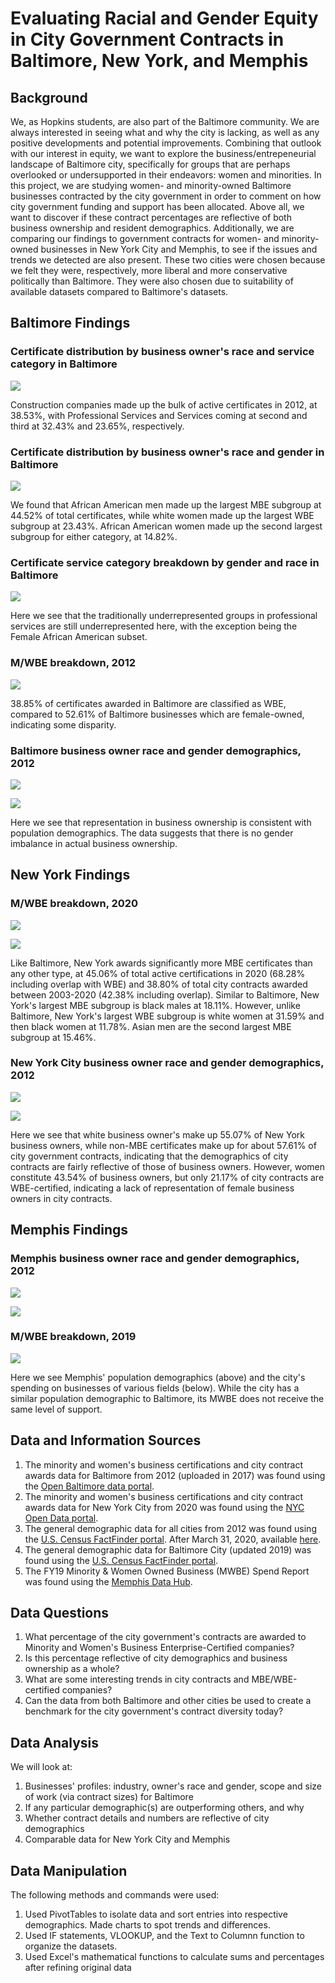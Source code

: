 # Evaluating Racial and Gender Equity in City Government Contracts in Baltimore, New York, and Memphis


## Background

We, as Hopkins students, are also part of the Baltimore community. We are always interested in seeing what and why the city is lacking, as well as any positive developments and potential improvements. Combining that outlook with our interest in equity, we want to explore the business/entrepeneurial landscape of Baltimore city, specifically for groups that are perhaps overlooked or undersupported in their endeavors: women and minorities. In this project, we are studying women- and minority-owned Baltimore businesses contracted by the city government in order to comment on how city government funding and support has been allocated. Above all, we want to discover if these contract percentages are reflective of both business ownership and resident demographics. Additionally, we are comparing our findings to government contracts for women- and minority-owned businesses in New York City and Memphis, to see if the issues and trends we detected are also present. These two cities were chosen because we felt they were, respectively, more liberal and more conservative politically than Baltimore. They were also chosen due to suitability of available datasets compared to Baltimore's datasets.

## Baltimore Findings
### Certificate distribution by business owner's race and service category in Baltimore
![](Images/contr_dist_byrace_balt.png)

Construction companies made up the bulk of active certificates in 2012, at 38.53%, with Professional Services and Services coming at second and third at 32.43% and 23.65%, respectively.

### Certificate distribution by business owner's race and gender in Baltimore
![](Images/Balt_Contr_Distr_Race_Gender.PNG)

We found that African American men made up the largest MBE subgroup at 44.52% of total certificates, while white women made up the largest WBE subgroup at 23.43%. African American women made up the second largest subgroup for either category, at 14.82%.

### Certificate service category breakdown by gender and race in Baltimore
![](Images/Balt_Contr_Ctgy_Breakdown_Race_Gender.PNG)

Here we see that the traditionally underrepresented groups in professional services are still underrepresented here, with the exception being the Female African American subset.

### M/WBE breakdown, 2012
![](Images/Balt_Cert_Distr.PNG)

38.85% of certificates awarded in Baltimore are classified as WBE, compared to 52.61% of Baltimore businesses which are female-owned, indicating some disparity.

### Baltimore business owner race and gender demographics, 2012
![](Images/Balt_Census_2012_Race.PNG)

![](Images/Balt_Census_2012_Gender.PNG)

Here we see that representation in business ownership is consistent with population demographics. The data suggests that there is no gender imbalance in actual business ownership.

## New York Findings
### M/WBE breakdown, 2020
![](Images/NYC_Contr_Distr_MWBE.PNG)

![](Images/NYC_Cert_Distr_Race_Gender.PNG)

Like Baltimore, New York awards significantly more MBE certificates than any other type, at 45.06% of total active certifications in 2020 (68.28% including overlap with WBE) and 38.80% of total city contracts awarded between 2003-2020 (42.38% including overlap).
Similar to Baltimore, New York's largest MBE subgroup is black males at 18.11%. However, unlike Baltimore, New York's largest WBE subgroup is white women at 31.59% and then black women at 11.78%. Asian men are the second largest MBE subgroup at 15.46%.

### New York City business owner race and gender demographics, 2012
![](Images/NYC_Census_2012_Race.PNG)

![](Images/NYC_Census_2012_Gender.PNG)

Here we see that white business owner's make up 55.07% of New York business owners, while non-MBE certificates make up for about 57.61% of city government contracts, indicating that the demographics of city contracts are fairly reflective of those of business owners. However, women constitute 43.54% of business owners, but only 21.17% of city contracts are WBE-certified, indicating a lack of representation of female business owners in city contracts.

## Memphis Findings
### Memphis business owner race and gender demographics, 2012
![](Images/business_ownership_byrace_mem.png)

![](Images/Memphis_Census_2012_Gender.PNG)

### M/WBE breakdown, 2019
![](Images/cityspending_mem.png)

Here we see Memphis' population demographics (above) and the city's spending on businesses of various fields (below). While the city has a similar population demographic to Baltimore, its MWBE does not receive the same level of support. 

## Data and Information Sources

1) The minority and women's business certifications and city contract awards data for Baltimore from 2012 (uploaded in 2017) was found using the [Open Baltimore data portal](https://data.baltimorecity.gov/ "Open Baltimore").
2) The minority and women's business certifications and city contract awards data for New York City from 2020 was found using the [NYC Open Data portal](https://opendata.cityofnewyork.us/ "NYC Open Data").
3) The general demographic data for all cities from 2012 was found using the [U.S. Census FactFinder portal](https://factfinder.census.gov/faces/nav/jsf/pages/index.xhtml/ "American FactFinder"). After March 31, 2020, available [here](https://data.census.gov/cedsci/ "Census Data").
4) The general demographic data for Baltimore City (updated 2019) was found using the [U.S. Census FactFinder portal](https://www.census.gov/quickfacts/fact/table/baltimorecitymaryland,US/PST045219/).
5) The FY19 Minority & Women Owned Business (MWBE) Spend Report was found using the [Memphis Data Hub](https://data.memphistn.gov/browse?q=women&sortBy=relevance).

## Data Questions

1) What percentage of the city government's contracts are awarded to Minority and Women's Business Enterprise-Certified companies?
2) Is this percentage reflective of city demographics and business ownership as a whole?
3) What are some interesting trends in city contracts and MBE/WBE-certified companies?
4) Can the data from both Baltimore and other cities be used to create a benchmark for the city government's contract diversity today?

## Data Analysis

We will look at:

1) Businesses' profiles: industry, owner's race and gender, scope and size of work (via contract sizes) for Baltimore
2) If any particular demographic(s) are outperforming others, and why
3) Whether contract details and numbers are reflective of city demographics
4) Comparable data for New York City and Memphis

## Data Manipulation

The following methods and commands were used:

1) Used PivotTables to isolate data and sort entries into respective demographics. Made charts to spot trends and differences.
2) Used IF statements, VLOOKUP, and the Text to Columnn function to organize the datasets.
3) Used Excel's mathematical functions to calculate sums and percentages after refining original data

